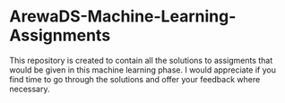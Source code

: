 # ArewaDS-Machine-Learning-Assignments
This repository is created to contain all the solutions to assigments that would be given in this machine learning phase. I would appreciate if you find time to go through the solutions and offer your feedback where necessary.
